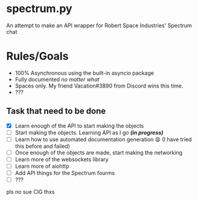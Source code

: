 # spectrum.py
An attempt to make an API wrapper for Robert Space Industries' Spectrum chat

# Rules/Goals
* 100% Asynchronous using the built-in asyncio package
* Fully documented *no matter what*
* Spaces only. My friend Vacation#3890 from Discord wins this time.
* ???

## Task that need to be done
- [x] Learn enough of the API to start making the objects
- [ ] Start making the objects. Learning API as I go ***(in progress)***
- [ ] Learn how to use automated documentation generation 😩 (I have tried this before and failed)
- [ ] Once enough of the objects are made, start making the networking
- [ ] Learn more of the websockets library
- [ ] Learn more of aiohttp
- [ ] Add API things for the Spectrum fourms
- [ ] ???

pls no sue CIG thxs
